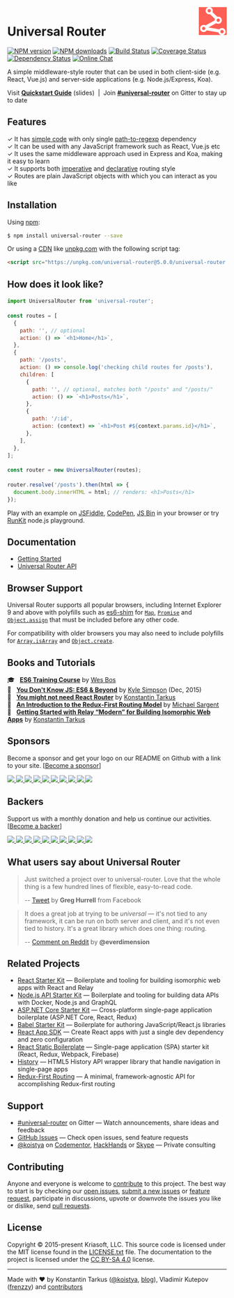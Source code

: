 <a href="https://www.kriasoft.com/universal-router/" target="_blank">
  <img width="64" height="64" align="right" alt="Visit Universal Router Website"
  src="https://raw.githubusercontent.com/kriasoft/universal-router/master/docs/assets/img/tour.png" />
</a>

# Universal Router

[![NPM version](http://img.shields.io/npm/v/universal-router.svg?style=flat-square)](https://www.npmjs.com/package/universal-router)
[![NPM downloads](http://img.shields.io/npm/dm/universal-router.svg?style=flat-square)](https://www.npmjs.com/package/universal-router)
[![Build Status](http://img.shields.io/travis/kriasoft/universal-router/master.svg?style=flat-square)](https://travis-ci.org/kriasoft/universal-router)
[![Coverage Status](https://img.shields.io/coveralls/kriasoft/universal-router.svg?style=flat-square)](https://coveralls.io/github/kriasoft/universal-router)
[![Dependency Status](http://img.shields.io/david/kriasoft/universal-router.svg?style=flat-square)](https://david-dm.org/kriasoft/universal-router)
[![Online Chat](http://img.shields.io/badge/chat_room-%23universal--router-blue.svg?style=flat-square)](https://gitter.im/kriasoft/universal-router)

A simple middleware-style router that can be used in both client-side (e.g. React, Vue.js)
and server-side applications (e.g. Node.js/Express, Koa).

Visit **[Quickstart Guide](http://slides.com/koistya/universal-router)** (slides) &nbsp;|&nbsp;
Join **[#universal-router](https://gitter.im/kriasoft/universal-router)** on Gitter to stay up to date


## Features

✓ It has [simple code](https://github.com/kriasoft/universal-router/blob/v5.0.0/src/UniversalRouter.js)
  with only single [path-to-regexp](https://github.com/pillarjs/path-to-regexp) dependency<br>
✓ It can be used with any JavaScript framework such as React, Vue.js etc<br>
✓ It uses the same middleware approach used in Express and Koa, making it easy to learn<br>
✓ It supports both [imperative](https://en.wikipedia.org/wiki/Imperative_programming) and
  [declarative](https://en.wikipedia.org/wiki/Declarative_programming) routing style<br>
✓ Routes are plain JavaScript objects with which you can interact as you like<br>


## Installation

Using [npm](https://www.npmjs.com/package/universal-router):

```bash
$ npm install universal-router --save
```

Or using a [CDN](https://en.wikipedia.org/wiki/Content_delivery_network) like [unpkg.com](https://unpkg.com)
with the following script tag:

```html
<script src="https://unpkg.com/universal-router@5.0.0/universal-router.min.js"></script>
```


## How does it look like?

```js
import UniversalRouter from 'universal-router';

const routes = [
  {
    path: '', // optional
    action: () => `<h1>Home</h1>`,
  },
  {
    path: '/posts',
    action: () => console.log('checking child routes for /posts'),
    children: [
      {
        path: '', // optional, matches both "/posts" and "/posts/"
        action: () => `<h1>Posts</h1>`,
      },
      {
        path: '/:id',
        action: (context) => `<h1>Post #${context.params.id}</h1>`,
      },
    ],
  },
];

const router = new UniversalRouter(routes);

router.resolve('/posts').then(html => {
  document.body.innerHTML = html; // renders: <h1>Posts</h1>
});
```

Play with an example on [JSFiddle](https://jsfiddle.net/frenzzy/b0w9mjck/84/),
[CodePen](https://codepen.io/frenzzy/pen/aWLKpb/),
[JS Bin](https://jsbin.com/kaluden/1/edit?js,output) in your browser or try
[RunKit](https://runkit.com/frenzzy/universal-router-v4-demo) node.js playground.


## Documentation

* [Getting Started](https://github.com/kriasoft/universal-router/blob/master/docs/getting-started.md)
* [Universal Router API](https://github.com/kriasoft/universal-router/blob/master/docs/api.md)


## Browser Support

Universal Router supports all popular browsers, including Internet Explorer 9 and above
with polyfills such as [es6-shim](https://github.com/es-shims/es6-shim) for
[`Map`](https://developer.mozilla.org/en-US/docs/Web/JavaScript/Reference/Global_Objects/Map),
[`Promise`](https://developer.mozilla.org/en-US/docs/Web/JavaScript/Reference/Global_Objects/Promise) and
[`Object.assign`](https://developer.mozilla.org/en-US/docs/Web/JavaScript/Reference/Global_Objects/Object/assign)
that must be included before any other code.

For compatibility with older browsers you may also need to include polyfills for
[`Array.isArray`](https://developer.mozilla.org/en-US/docs/Web/JavaScript/Reference/Global_Objects/Array/isArray)
and [`Object.create`](https://developer.mozilla.org/en-US/docs/Web/JavaScript/Reference/Global_Objects/Object/create).


## Books and Tutorials

:mortar_board: &nbsp; **[ES6 Training Course](https://es6.io/friend/konstantin)**
by [Wes Bos](https://twitter.com/wesbos)<br>
:green_book: &nbsp; **[You Don't Know JS: ES6 & Beyond](http://amzn.to/2bFss85)**
by [Kyle Simpson](https://github.com/getify) (Dec, 2015)<br>
:page_facing_up: &nbsp; **[You might not need React Router](https://medium.freecodecamp.org/38673620f3d)**
by [Konstantin Tarkus](https://twitter.com/koistya)<br>
:page_facing_up: &nbsp; **[An Introduction to the Redux-First Routing Model](https://medium.freecodecamp.org/98926ebf53cb)**
by [Michael Sargent](https://twitter.com/michaelksarge)<br>
:page_facing_up: &nbsp; **[Getting Started with Relay “Modern” for Building Isomorphic Web Apps](https://hackernoon.com/ae049e4e23c1)**
by [Konstantin Tarkus](https://twitter.com/koistya)<br>


## Sponsors

Become a sponsor and get your logo on our README on Github with a link to your site.
[[Become a sponsor](https://opencollective.com/universal-router#sponsor)]

<a href="https://opencollective.com/universal-router/sponsor/0/website" target="_blank">
  <img src="https://opencollective.com/universal-router/sponsor/0/avatar.svg?2017-10-30" height="64">
</a>
<a href="https://opencollective.com/universal-router/sponsor/1/website" target="_blank">
  <img src="https://opencollective.com/universal-router/sponsor/1/avatar.svg?2017-10-30">
</a>
<a href="https://opencollective.com/universal-router/sponsor/2/website" target="_blank">
  <img src="https://opencollective.com/universal-router/sponsor/2/avatar.svg?2017-10-30">
</a>
<a href="https://opencollective.com/universal-router/sponsor/3/website" target="_blank">
  <img src="https://opencollective.com/universal-router/sponsor/3/avatar.svg?2017-10-30">
</a>
<a href="https://opencollective.com/universal-router/sponsor/4/website" target="_blank">
  <img src="https://opencollective.com/universal-router/sponsor/4/avatar.svg?2017-10-30">
</a>
<a href="https://opencollective.com/universal-router/sponsor/5/website" target="_blank">
  <img src="https://opencollective.com/universal-router/sponsor/5/avatar.svg?2017-10-30">
</a>
<a href="https://opencollective.com/universal-router/sponsor/6/website" target="_blank">
  <img src="https://opencollective.com/universal-router/sponsor/6/avatar.svg?2017-10-30">
</a>
<a href="https://opencollective.com/universal-router/sponsor/7/website" target="_blank">
  <img src="https://opencollective.com/universal-router/sponsor/7/avatar.svg?2017-10-30">
</a>
<a href="https://opencollective.com/universal-router/sponsor/8/website" target="_blank">
  <img src="https://opencollective.com/universal-router/sponsor/8/avatar.svg?2017-10-30">
</a>
<a href="https://opencollective.com/universal-router/sponsor/9/website" target="_blank">
  <img src="https://opencollective.com/universal-router/sponsor/9/avatar.svg?2017-10-30">
</a>


## Backers

Support us with a monthly donation and help us continue our activities.
[[Become a backer](https://opencollective.com/universal-router#backer)]

<a href="https://opencollective.com/universal-router/backer/0/website" target="_blank">
  <img src="https://opencollective.com/universal-router/backer/0/avatar.svg?2017-10-30" height="64">
</a>
<a href="https://opencollective.com/universal-router/backer/1/website" target="_blank">
  <img src="https://opencollective.com/universal-router/backer/1/avatar.svg?2017-10-30">
</a>
<a href="https://opencollective.com/universal-router/backer/2/website" target="_blank">
  <img src="https://opencollective.com/universal-router/backer/2/avatar.svg?2017-10-30">
</a>
<a href="https://opencollective.com/universal-router/backer/3/website" target="_blank">
  <img src="https://opencollective.com/universal-router/backer/3/avatar.svg?2017-10-30">
</a>
<a href="https://opencollective.com/universal-router/backer/4/website" target="_blank">
  <img src="https://opencollective.com/universal-router/backer/4/avatar.svg?2017-10-30">
</a>
<a href="https://opencollective.com/universal-router/backer/5/website" target="_blank">
  <img src="https://opencollective.com/universal-router/backer/5/avatar.svg?2017-10-30">
</a>
<a href="https://opencollective.com/universal-router/backer/6/website" target="_blank">
  <img src="https://opencollective.com/universal-router/backer/6/avatar.svg?2017-10-30">
</a>
<a href="https://opencollective.com/universal-router/backer/7/website" target="_blank">
  <img src="https://opencollective.com/universal-router/backer/7/avatar.svg?2017-10-30">
</a>
<a href="https://opencollective.com/universal-router/backer/8/website" target="_blank">
  <img src="https://opencollective.com/universal-router/backer/8/avatar.svg?2017-10-30">
</a>
<a href="https://opencollective.com/universal-router/backer/9/website" target="_blank">
  <img src="https://opencollective.com/universal-router/backer/9/avatar.svg?2017-10-30">
</a>


## What users say about Universal Router

> Just switched a project over to universal-router.
> Love that the whole thing is a few hundred lines of flexible, easy-to-read code.
>
> -- [Tweet](https://twitter.com/wincent/status/862115805378494464) by **Greg Hurrell** from Facebook


> It does a great job at trying to be _universal_ — it's not tied to any framework,
> it can be run on both server and client, and it's not even tied to history.
> It's a great library which does one thing: routing.
>
> -- [Comment on Reddit](https://www.reddit.com/r/reactjs/comments/5xhw3o#form-t1_dejkw4p367)
> by **@everdimension**

## Related Projects

* [React Starter Kit](https://github.com/kriasoft/react-starter-kit) —
  Boilerplate and tooling for building isomorphic web apps with React and Relay
* [Node.js API Starter Kit](https://github.com/kriasoft/nodejs-api-starter) —
  Boilerplate and tooling for building data APIs with Docker, Node.js and GraphQL
* [ASP.NET Core Starter Kit](https://github.com/kriasoft/aspnet-starter-kit) —
  Cross-platform single-page application boilerplate (ASP.NET Core, React, Redux)
* [Babel Starter Kit](https://github.com/kriasoft/babel-starter-kit) —
  Boilerplate for authoring JavaScript/React.js libraries
* [React App SDK](https://github.com/kriasoft/react-app) —
  Create React apps with just a single dev dependency and zero configuration
* [React Static Boilerplate](https://github.com/kriasoft/react-static-boilerplate) —
  Single-page application (SPA) starter kit (React, Redux, Webpack, Firebase)
* [History](https://github.com/ReactTraining/history) —
  HTML5 History API wrapper library that handle navigation in single-page apps
* [Redux-First Routing](https://github.com/mksarge/redux-first-routing) —
  A minimal, framework-agnostic API for accomplishing Redux-first routing


## Support

* [#universal-router](https://gitter.im/kriasoft/universal-router) on Gitter —
  Watch announcements, share ideas and feedback
* [GitHub Issues](https://github.com/kriasoft/universal-router/issues) —
  Check open issues, send feature requests
* [@koistya](https://twitter.com/koistya) on [Codementor](https://www.codementor.io/koistya),
  [HackHands](https://hackhands.com/koistya/)
  or [Skype](https://hatscripts.com/addskype?koistya) — Private consulting


## Contributing

Anyone and everyone is welcome to
[contribute](https://github.com/kriasoft/universal-router/blob/master/CONTRIBUTING.md) to this project.
The best way to start is by checking our [open issues](https://github.com/kriasoft/universal-router/issues),
[submit a new issues](https://github.com/kriasoft/universal-router/issues/new?labels=bug) or
[feature request](https://github.com/kriasoft/universal-router/issues/new?labels=enhancement),
participate in discussions, upvote or downvote the issues you like or dislike, send [pull
requests](https://github.com/kriasoft/universal-router/blob/master/CONTRIBUTING.md#pull-requests).


## License

Copyright © 2015-present Kriasoft, LLC.
This source code is licensed under the MIT license found in the
[LICENSE.txt](https://github.com/kriasoft/universal-router/blob/master/LICENSE.txt) file.
The documentation to the project is licensed under the
[CC BY-SA 4.0](http://creativecommons.org/licenses/by-sa/4.0/) license.


---
Made with ♥ by
Konstantin Tarkus ([@koistya](https://twitter.com/koistya), [blog](https://medium.com/@tarkus)),
Vladimir Kutepov ([frenzzy](https://github.com/frenzzy)) and
[contributors](https://github.com/kriasoft/universal-router/graphs/contributors)

